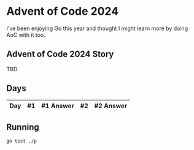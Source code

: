 # Advent of Code 2024

I've been enjoying Go this year and thought I might learn more by doing AoC with it too.

## Advent of Code 2024 Story

TBD

## Days

| Day | #1  | #1 Answer | #2  | #2 Answer |
| --- | --- | --------: | --- | --------: |

## Running

```
go test ./p
```
